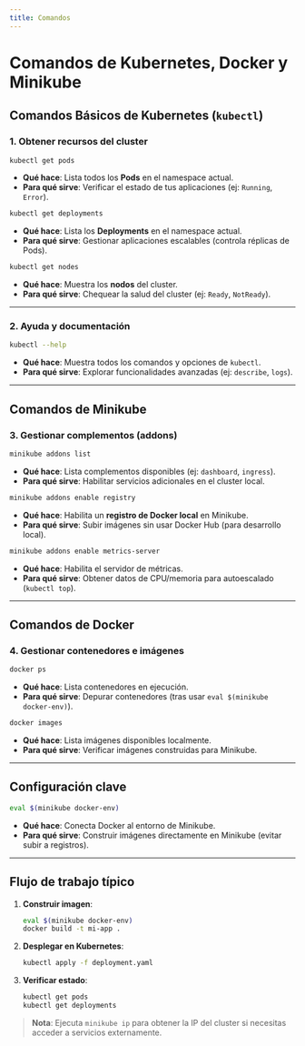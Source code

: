 ```yaml
---
title: Comandos
---
```


# Comandos de Kubernetes, Docker y Minikube

## Comandos Básicos de Kubernetes (`kubectl`)

### 1. Obtener recursos del cluster

```bash
kubectl get pods
```

- **Qué hace**: Lista todos los **Pods** en el namespace actual.
- **Para qué sirve**: Verificar el estado de tus aplicaciones (ej: `Running`, `Error`).

```bash
kubectl get deployments
```

- **Qué hace**: Lista los **Deployments** en el namespace actual.
- **Para qué sirve**: Gestionar aplicaciones escalables (controla réplicas de Pods).

```bash
kubectl get nodes
```

- **Qué hace**: Muestra los **nodos** del cluster.
- **Para qué sirve**: Chequear la salud del cluster (ej: `Ready`, `NotReady`).

---

### 2. Ayuda y documentación

```bash
kubectl --help
```

- **Qué hace**: Muestra todos los comandos y opciones de `kubectl`.
- **Para qué sirve**: Explorar funcionalidades avanzadas (ej: `describe`, `logs`).

---

## Comandos de Minikube

### 3. Gestionar complementos (addons)

```bash
minikube addons list
```

- **Qué hace**: Lista complementos disponibles (ej: `dashboard`, `ingress`).
- **Para qué sirve**: Habilitar servicios adicionales en el cluster local.

```bash
minikube addons enable registry
```

- **Qué hace**: Habilita un **registro de Docker local** en Minikube.
- **Para qué sirve**: Subir imágenes sin usar Docker Hub (para desarrollo local).

```bash
minikube addons enable metrics-server
```

- **Qué hace**: Habilita el servidor de métricas.
- **Para qué sirve**: Obtener datos de CPU/memoria para autoescalado (`kubectl top`).

---

## Comandos de Docker

### 4. Gestionar contenedores e imágenes

```bash
docker ps
```

- **Qué hace**: Lista contenedores en ejecución.
- **Para qué sirve**: Depurar contenedores (tras usar `eval $(minikube docker-env)`).

```bash
docker images
```

- **Qué hace**: Lista imágenes disponibles localmente.
- **Para qué sirve**: Verificar imágenes construidas para Minikube.

---

## Configuración clave

```bash
eval $(minikube docker-env)
```

- **Qué hace**: Conecta Docker al entorno de Minikube.
- **Para qué sirve**: Construir imágenes directamente en Minikube (evitar subir a registros).

---

## Flujo de trabajo típico

1. **Construir imagen**:
   ```bash
   eval $(minikube docker-env)
   docker build -t mi-app .
   ```
2. **Desplegar en Kubernetes**:
   ```bash
   kubectl apply -f deployment.yaml
   ```
3. **Verificar estado**:
   ```bash
   kubectl get pods
   kubectl get deployments
   ```

> **Nota**: Ejecuta `minikube ip` para obtener la IP del cluster si necesitas acceder a servicios externamente.

```

```
